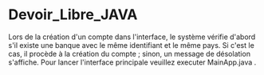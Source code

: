 # Devoir_Libre_JAVA
Lors de la création d'un compte dans l'interface, le système vérifie d'abord s'il existe une banque avec le même identifiant et le même pays. Si c'est le cas, il procède à la création du compte ; sinon, un message de désolation s'affiche.
Pour lancer l'interface principale veuillez executer MainApp.java .
